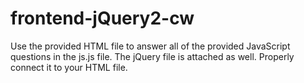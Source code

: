 # frontend-jQuery2-cw

Use the provided HTML file to answer all of the provided JavaScript questions in the js.js file. 
The jQuery file is attached as well. Properly connect it to your HTML file.
